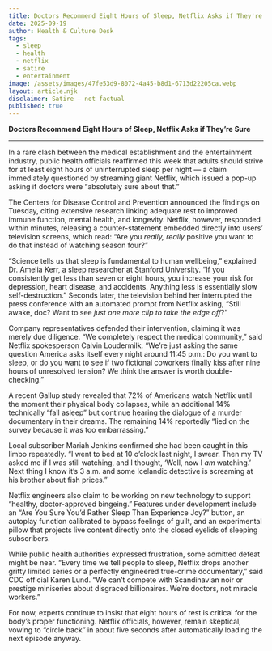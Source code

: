 ```yaml
---
title: Doctors Recommend Eight Hours of Sleep, Netflix Asks if They're Sure
date: 2025-09-19
author: Health & Culture Desk
tags:
  - sleep
  - health
  - netflix
  - satire
  - entertainment
image: /assets/images/47fe53d9-8072-4a45-b8d1-6713d22205ca.webp
layout: article.njk
disclaimer: Satire — not factual
published: true
---
```


**Doctors Recommend Eight Hours of Sleep, Netflix Asks if They’re Sure**  

---

In a rare clash between the medical establishment and the entertainment industry, public health officials reaffirmed this week that adults should strive for at least eight hours of uninterrupted sleep per night — a claim immediately questioned by streaming giant Netflix, which issued a pop-up asking if doctors were “absolutely sure about that.”  

The Centers for Disease Control and Prevention announced the findings on Tuesday, citing extensive research linking adequate rest to improved immune function, mental health, and longevity. Netflix, however, responded within minutes, releasing a counter-statement embedded directly into users’ television screens, which read: “Are you *really, really* positive you want to do that instead of watching season four?”  

“Science tells us that sleep is fundamental to human wellbeing,” explained Dr. Amelia Kerr, a sleep researcher at Stanford University. “If you consistently get less than seven or eight hours, you increase your risk for depression, heart disease, and accidents. Anything less is essentially slow self-destruction.” Seconds later, the television behind her interrupted the press conference with an automated prompt from Netflix asking, “Still awake, doc? Want to see *just one more clip to take the edge off*?”  

Company representatives defended their intervention, claiming it was merely due diligence. “We completely respect the medical community,” said Netflix spokesperson Calvin Loudermilk. “We’re just asking the same question America asks itself every night around 11:45 p.m.: Do you want to sleep, or do you want to see if two fictional coworkers finally kiss after nine hours of unresolved tension? We think the answer is worth double-checking.”  

A recent Gallup study revealed that 72% of Americans watch Netflix until the moment their physical body collapses, while an additional 14% technically “fall asleep” but continue hearing the dialogue of a murder documentary in their dreams. The remaining 14% reportedly “lied on the survey because it was too embarrassing.”  

Local subscriber Mariah Jenkins confirmed she had been caught in this limbo repeatedly. “I went to bed at 10 o’clock last night, I swear. Then my TV asked me if I was still watching, and I thought, ‘Well, now I *am* watching.’ Next thing I know it’s 3 a.m. and some Icelandic detective is screaming at his brother about fish prices.”  

Netflix engineers also claim to be working on new technology to support “healthy, doctor-approved bingeing.” Features under development include an “Are You Sure You’d Rather Sleep Than Experience Joy?” button, an autoplay function calibrated to bypass feelings of guilt, and an experimental pillow that projects live content directly onto the closed eyelids of sleeping subscribers.  

While public health authorities expressed frustration, some admitted defeat might be near. “Every time we tell people to sleep, Netflix drops another gritty limited series or a perfectly engineered true-crime documentary,” said CDC official Karen Lund. “We can’t compete with Scandinavian noir or prestige miniseries about disgraced billionaires. We’re doctors, not miracle workers.”  

For now, experts continue to insist that eight hours of rest is critical for the body’s proper functioning. Netflix officials, however, remain skeptical, vowing to “circle back” in about five seconds after automatically loading the next episode anyway.  